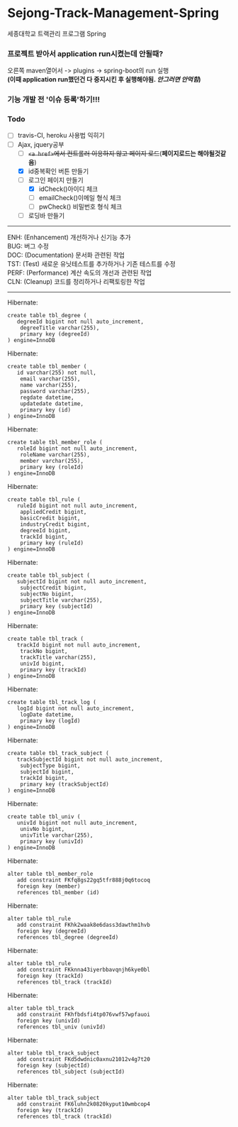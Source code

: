 ﻿# Sejong-Track-Management-Spring
세종대학교 트랙관리 프로그램 Spring  

### 프로젝트 받아서 application run시켰는데 안될때?  
오른쪽 maven열어서 -> plugins -> spring-boot의 run 실행  
**(이때 application run했던건 다 중지시킨 후 실행해야됨. <i>안그러면 안먹힘</i>)**

### 기능 개발 전 '이슈 등록'하기!!!

### Todo    
- [ ] travis-CI, heroku 사용법 익히기
- [ ] Ajax, jquery공부<br>
   - [ ] ~~```<a href>```에서 컨트롤러 이용하지 않고 페이지 로드~~(**페이지로드는 해야될것같음**)
   - [x] id중복확인 버튼 만들기
   - [ ] 로그인 페이지 만들기
      - [x] idCheck()아이디 체크
      - [ ] emailCheck()이메일 형식 체크
      - [ ] pwCheck() 비밀번호 형식 체크
   - [ ] 로딩바 만들기

<hr>

ENH: (Enhancement) 개선하거나 신기능 추가    
BUG: 버그 수정    
DOC: (Documentation) 문서화 관련된 작업    
TST: (Test) 새로운 유닛테스트를 추가하거나 기존 테스트를 수정   
PERF: (Performance) 계산 속도의 개선과 관련된 작업   
CLN: (Cleanup) 코드를 정리하거나 리팩토링한 작업   
<hr>
Hibernate: 
    
    create table tbl_degree (
       degreeId bigint not null auto_increment,
        degreeTitle varchar(255),
        primary key (degreeId)
    ) engine=InnoDB
Hibernate: 
    
    create table tbl_member (
       id varchar(255) not null,
        email varchar(255),
        name varchar(255),
        password varchar(255),
        regdate datetime,
        updatedate datetime,
        primary key (id)
    ) engine=InnoDB
Hibernate: 
    
    create table tbl_member_role (
       roleId bigint not null auto_increment,
        roleName varchar(255),
        member varchar(255),
        primary key (roleId)
    ) engine=InnoDB
Hibernate: 
    
    create table tbl_rule (
       ruleId bigint not null auto_increment,
        appliedCredit bigint,
        basicCredit bigint,
        industryCredit bigint,
        degreeId bigint,
        trackId bigint,
        primary key (ruleId)
    ) engine=InnoDB
Hibernate: 
    
    create table tbl_subject (
       subjectId bigint not null auto_increment,
        subjectCredit bigint,
        subjectNo bigint,
        subjectTitle varchar(255),
        primary key (subjectId)
    ) engine=InnoDB
Hibernate: 
    
    create table tbl_track (
       trackId bigint not null auto_increment,
        trackNo bigint,
        trackTitle varchar(255),
        univId bigint,
        primary key (trackId)
    ) engine=InnoDB
Hibernate: 
    
    create table tbl_track_log (
       logId bigint not null auto_increment,
        logDate datetime,
        primary key (logId)
    ) engine=InnoDB
Hibernate: 
    
    create table tbl_track_subject (
       trackSubjectId bigint not null auto_increment,
        subjectType bigint,
        subjectId bigint,
        trackId bigint,
        primary key (trackSubjectId)
    ) engine=InnoDB
Hibernate: 
    
    create table tbl_univ (
       univId bigint not null auto_increment,
        univNo bigint,
        univTitle varchar(255),
        primary key (univId)
    ) engine=InnoDB
Hibernate: 
    
    alter table tbl_member_role 
       add constraint FKfq8gs22gq5tfr888j0q6tocoq 
       foreign key (member) 
       references tbl_member (id)
Hibernate: 
    
    alter table tbl_rule 
       add constraint FKhk2waak8e6dass3dawthm1hvb 
       foreign key (degreeId) 
       references tbl_degree (degreeId)
Hibernate: 
    
    alter table tbl_rule 
       add constraint FKknna43iyerbbavqnjh6kye0bl 
       foreign key (trackId) 
       references tbl_track (trackId)
Hibernate: 
    
    alter table tbl_track 
       add constraint FKhfbdsfi4tp076vwf57wpfauoi 
       foreign key (univId) 
       references tbl_univ (univId)
Hibernate: 
    
    alter table tbl_track_subject 
       add constraint FKd5dwdnic0axnu21012v4g7t20 
       foreign key (subjectId) 
       references tbl_subject (subjectId)
Hibernate: 
    
    alter table tbl_track_subject 
       add constraint FK6luhn2k0820kyput10wmbcop4 
       foreign key (trackId) 
       references tbl_track (trackId)
